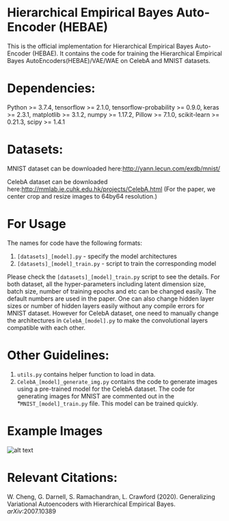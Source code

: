 # Hierarchical Empirical Bayes Auto-Encoder (HEBAE)
This is the official implementation for Hierarchical Empirical Bayes Auto-Encoder (HEBAE). It contains the code for training the Hierarchical Empirical Bayes AutoEncoders(HEBAE)/VAE/WAE on CelebA and MNIST datasets.

# Dependencies:
Python >= 3.7.4,
tensorflow >= 2.1.0,
tensorflow-probability >= 0.9.0,
keras >= 2.3.1,
matplotlib >= 3.1.2,
numpy >= 1.17.2,
Pillow >= 7.1.0,
scikit-learn >= 0.21.3,
scipy >= 1.4.1

# Datasets:
MNIST dataset can be downloaded here:http://yann.lecun.com/exdb/mnist/

CelebA dataset can be downloaded here:http://mmlab.ie.cuhk.edu.hk/projects/CelebA.html (For the paper, we center crop and resize images to 64by64 resolution.)

# For Usage
The names for code have the following formats:
1. `[datasets]_[model].py` - specify the model architectures
2. `[datasets]_[model]_train.py` - script to train the corresponding model

Please check the `[datasets]_[model]_train.py` script to see the details. For both dataset, all the hyper-parameters including latent dimension size, batch size, number of training epochs and etc can be changed easily. The default numbers are used in the paper. One can also change hidden layer sizes or number of hidden layers easily without any compile errors for MNIST dataset. However for CelebA dataset, one need to manually change the architectures in `CelebA_[model].py` to make the convolutional layers compatible with each other. 


# Other Guidelines:
1. `utils.py` contains helper function to load in data.
2. `CelebA_[model]_generate_img.py` contains the code to generate images using a pre-trained model for the CelebA dataset. The code for generating images for MNIST are commented out in the *`MNIST_[model]_train.py` file. This model can be trained quickly.

# Example Images
![alt text](CelebA_images.png)

# Relevant Citations:
W. Cheng, G. Darnell, S. Ramachandran, L. Crawford (2020). Generalizing Variational Autoencoders with Hierarchical Empirical Bayes. _arXiv_:2007.10389
